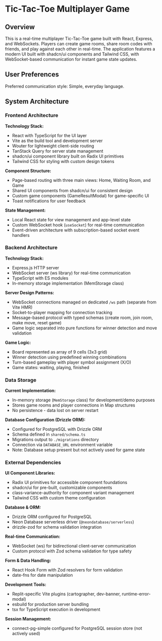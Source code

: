 # Tic-Tac-Toe Multiplayer Game

## Overview

This is a real-time multiplayer Tic-Tac-Toe game built with React, Express, and WebSockets. Players can create game rooms, share room codes with friends, and play against each other in real-time. The application features a modern UI built with shadcn/ui components and Tailwind CSS, with WebSocket-based communication for instant game state updates.

## User Preferences

Preferred communication style: Simple, everyday language.

## System Architecture

### Frontend Architecture

**Technology Stack:**
- React with TypeScript for the UI layer
- Vite as the build tool and development server
- Wouter for lightweight client-side routing
- TanStack Query for server state management
- shadcn/ui component library built on Radix UI primitives
- Tailwind CSS for styling with custom design tokens

**Component Structure:**
- Page-based routing with three main views: Home, Waiting Room, and Game
- Shared UI components from shadcn/ui for consistent design
- Custom game components (GameResultModal) for game-specific UI
- Toast notifications for user feedback

**State Management:**
- Local React state for view management and app-level state
- Custom WebSocket hook (`useSocket`) for real-time communication
- Event-driven architecture with subscription-based socket event handlers

### Backend Architecture

**Technology Stack:**
- Express.js HTTP server
- WebSocket server (ws library) for real-time communication
- TypeScript with ES modules
- In-memory storage implementation (MemStorage class)

**Server Design Patterns:**
- WebSocket connections managed on dedicated `/ws` path (separate from Vite HMR)
- Socket-to-player mapping for connection tracking
- Message-based protocol with typed schemas (create room, join room, make move, reset game)
- Game logic separated into pure functions for winner detection and move validation

**Game Logic:**
- Board represented as array of 9 cells (3x3 grid)
- Winner detection using predefined winning combinations
- Turn-based gameplay with player symbol assignment (X/O)
- Game states: waiting, playing, finished

### Data Storage

**Current Implementation:**
- In-memory storage (`MemStorage` class) for development/demo purposes
- Stores game rooms and player connections in Map structures
- No persistence - data lost on server restart

**Database Configuration (Drizzle ORM):**
- Configured for PostgreSQL with Drizzle ORM
- Schema defined in `shared/schema.ts`
- Migrations output to `./migrations` directory
- Connection via `DATABASE_URL` environment variable
- Note: Database setup present but not actively used for game state

### External Dependencies

**UI Component Libraries:**
- Radix UI primitives for accessible component foundations
- shadcn/ui for pre-built, customizable components
- class-variance-authority for component variant management
- Tailwind CSS with custom theme configuration

**Database & ORM:**
- Drizzle ORM configured for PostgreSQL
- Neon Database serverless driver (`@neondatabase/serverless`)
- drizzle-zod for schema validation integration

**Real-time Communication:**
- WebSocket (ws) for bidirectional client-server communication
- Custom protocol with Zod schema validation for type safety

**Form & Data Handling:**
- React Hook Form with Zod resolvers for form validation
- date-fns for date manipulation

**Development Tools:**
- Replit-specific Vite plugins (cartographer, dev-banner, runtime-error-modal)
- esbuild for production server bundling
- tsx for TypeScript execution in development

**Session Management:**
- connect-pg-simple configured for PostgreSQL session store (not actively used)